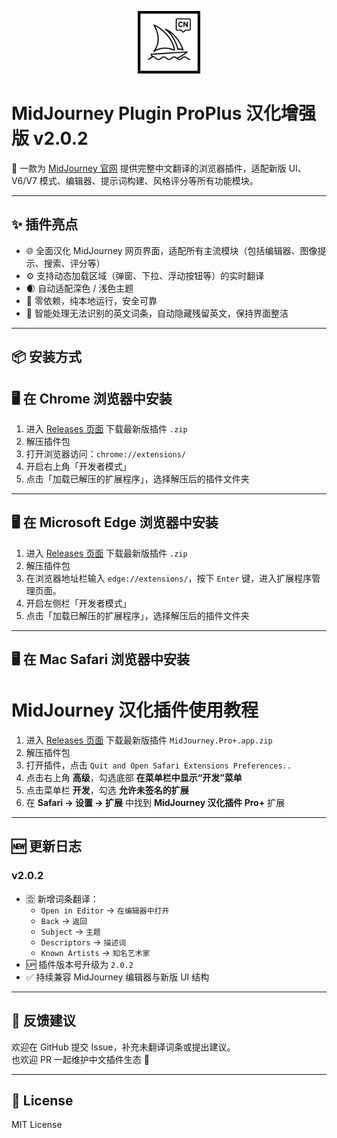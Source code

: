 <p align="center">
  <img src="https://github.com/cwser/midjourney-chinese-plugin/blob/main/iocn/icon.svg?raw=true" width="100" alt="插件图标">
</p>

# MidJourney Plugin ProPlus 汉化增强版 v2.0.2

📌 一款为 [MidJourney 官网](https://www.midjourney.com/) 提供完整中文翻译的浏览器插件，适配新版 UI、V6/V7 模式、编辑器、提示词构建、风格评分等所有功能模块。

---

## ✨ 插件亮点

- 🌐 全面汉化 MidJourney 网页界面，适配所有主流模块（包括编辑器、图像提示、搜索、评分等）
- ⚙️ 支持动态加载区域（弹窗、下拉、浮动按钮等）的实时翻译
- 🌒 自动适配深色 / 浅色主题
- 📁 零依赖，纯本地运行，安全可靠
- 🧹 智能处理无法识别的英文词条，自动隐藏残留英文，保持界面整洁

---

## 📦 安装方式

## 🖥 **在 Chrome 浏览器中安装**

1. 进入 [Releases 页面](https://github.com/cwser/midjourney-chinese-plugin/releases) 下载最新版插件 `.zip`
2. 解压插件包
3. 打开浏览器访问：`chrome://extensions/`
4. 开启右上角「开发者模式」
5. 点击「加载已解压的扩展程序」，选择解压后的插件文件夹

---

## 🖥 **在 Microsoft Edge 浏览器中安装**

1. 进入 [Releases 页面](https://github.com/cwser/midjourney-chinese-plugin/releases) 下载最新版插件 `.zip`
2. 解压插件包
3. 在浏览器地址栏输入 `edge://extensions/`，按下 `Enter` 键，进入扩展程序管理页面。
4. 开启左侧栏「开发者模式」
5. 点击「加载已解压的扩展程序」，选择解压后的插件文件夹

---

## 🖥 **在 Mac Safari 浏览器中安装**

# MidJourney 汉化插件使用教程

1. 进入 [Releases 页面](https://github.com/cwser/midjourney-chinese-plugin/releases) 下载最新版插件 `MidJourney.Pro+.app.zip`  
2. 解压插件包  
3. 打开插件，点击 `Quit and Open Safari Extensions Preferences..`
4. 点击右上角 **高级**，勾选底部 **在菜单栏中显示“开发”菜单**  
5. 点击菜单栏 **开发**，勾选 **允许未签名的扩展**  
6. 在 **Safari → 设置 → 扩展** 中找到 **MidJourney 汉化插件 Pro+** 扩展

---

## 🆕 更新日志

### v2.0.2

- 🈴 新增词条翻译：
  - `Open in Editor` → `在编辑器中打开`
  - `Back` → `返回`
  - `Subject` → `主题`
  - `Descriptors` → `描述词`
  - `Known Artists` → `知名艺术家`
- 🆙 插件版本号升级为 `2.0.2`
- ✅ 持续兼容 MidJourney 编辑器与新版 UI 结构

---

## 💬 反馈建议

欢迎在 GitHub 提交 Issue，补充未翻译词条或提出建议。  
也欢迎 PR 一起维护中文插件生态 🌱

---

## 🪪 License

MIT License
